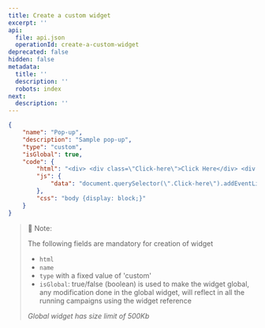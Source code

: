 ```yaml
---
title: Create a custom widget
excerpt: ''
api:
  file: api.json
  operationId: create-a-custom-widget
deprecated: false
hidden: false
metadata:
  title: ''
  description: ''
  robots: index
next:
  description: ''
---
```

```json
{
    "name": "Pop-up",
    "description": "Sample pop-up",
    "type": "custom",
    "isGlobal": true,
    "code": {
        "html": "<div> <div class=\"Click-here\">Click Here</div> <div class=\"custom-model-main\"> <div class=\"custom-model-inner\"> <div class=\"close-btn\">×</div> <div class=\"custom-model-wrap\"> <div class=\"pop-up-content-wrap\"> Content Here </div> </div> </div> <div class=\"bg-overlay\"></div> </div> </div>",
        "js": {
            "data": "document.querySelector(\".Click-here\").addEventListener('click', function () { document.querySelector(\".custom-model-main\").classList.add('model-open'); });  document.querySelector(\".close-btn, .bg-overlay\").addEventListener('click',function () { document.querySelector(\".custom-model-main\").classList.remove('model-open'); }); "
        },
        "css": "body {display: block;}"
    }
}
```

> 📘 Note:
> 
> The following fields are mandatory for creation of widget
> 
> - `html`
> - `name`
> - `type` with a fixed value of 'custom'
> - `isGlobal`: true/false (boolean) is used to make the widget global, any modification done in the global widget, will reflect in all the running campaigns using the widget reference
> 
> _Global widget has size limit of 500Kb_